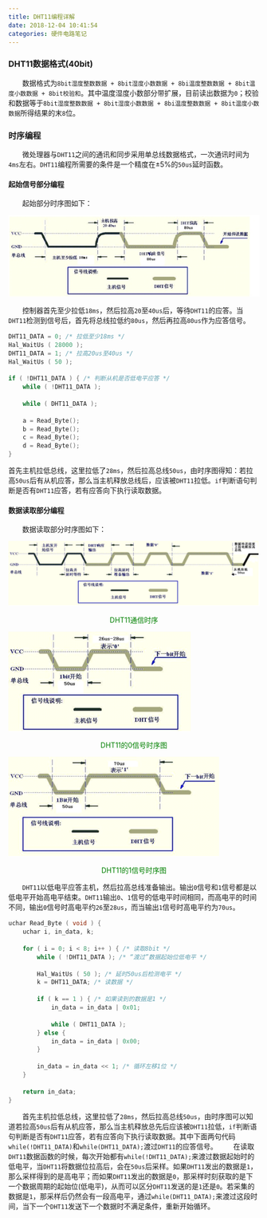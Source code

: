 ```yaml
---
title: DHT11编程详解
date: 2018-12-04 10:41:54
categories: 硬件电路笔记
---
```

### DHT11数据格式(40bit)

&emsp;&emsp;数据格式为`8bit湿度整数数据 + 8bit湿度小数数据 + 8bi温度整数数据 + 8bit温度小数数据 + 8bit校验和`。其中温度湿度小数部分带扩展，目前读出数据为`0`；校验和数据等于`8bit湿度整数数据 + 8bit湿度小数数据 + 8bi温度整数数据 + 8bit温度小数数据`所得结果的末`8`位。<!--more-->

### 时序编程

&emsp;&emsp;微处理器与`DHT11`之间的通讯和同步采用单总线数据格式，一次通讯时间为`4ms`左右。`DHT11`编程所需要的条件是一个精度在$\pm 5 \%$的`50us`延时函数。

#### 起始信号部分编程

&emsp;&emsp;起始部分时序图如下：

<img src="./DHT11编程详解/1.jpg">

&emsp;&emsp;控制器首先至少拉低`18ms`，然后拉高`20`至`40us`后，等待`DHT11`的应答。当`DHT11`检测到信号后，首先将总线拉低约`80us`，然后再拉高`80us`作为应答信号。

``` cpp
DHT11_DATA = 0; /* 拉低至少18ms */
Hal_WaitUs ( 28000 );
DHT11_DATA = 1; /* 拉高20us至40us */
Hal_WaitUs ( 50 );

if ( !DHT11_DATA ) { /* 判断从机是否低电平应答 */
    while ( !DHT11_DATA );

    while ( DHT11_DATA );

    a = Read_Byte();
    b = Read_Byte();
    c = Read_Byte();
    d = Read_Byte();
}
```

首先主机拉低总线，这里拉低了`28ms`，然后拉高总线`50us`，由时序图得知：若拉高`50us`后有从机应答，那么当主机释放总线后，应该被`DHT11`拉低。`if`判断语句判断是否有`DHT11`应答，若有应答向下执行读取数据。

#### 数据读取部分编程

&emsp;&emsp;数据读取部分时序图如下：

<img src="./DHT11编程详解/2.png">

<p align="center" style="color:green">DHT11通信时序</p>

<img src="./DHT11编程详解/3.png" height="200" width="366">

<p align="center" style="color:green">DHT11的0信号时序图</p>

<img src="./DHT11编程详解/4.png" height="200" width="423">

<p align="center" style="color:green">DHT11的1信号时序图</p>

&emsp;&emsp;`DHT11`以低电平应答主机，然后拉高总线准备输出。输出`0`信号和`1`信号都是以低电平开始高电平结束。`DHT11`输出`0`、`1`信号的低电平时间相同，而高电平的时间不同，输出`0`信号时高电平约`26`至`28us`，而当输出`1`信号时高电平约为`70us`。

``` cpp
uchar Read_Byte ( void ) {
    uchar i, in_data, k;

    for ( i = 0; i < 8; i++ ) { /* 读取8bit */
        while ( !DHT11_DATA ); /* “渡过”数据起始位低电平 */

        Hal_WaitUs ( 50 ); /* 延时50us后检测电平 */
        k = DHT11_DATA; /* 读数据 */

        if ( k == 1 ) { /* 如果读到的数据是1 */
            in_data = in_data | 0x01;

            while ( DHT11_DATA );
        } else {
            in_data = in_data | 0x00;
        }

        in_data = in_data << 1; /* 循环左移1位 */
    }

    return in_data;
}
```

&emsp;&emsp;首先主机拉低总线，这里拉低了`28ms`，然后拉高总线`50us`，由时序图可以知道若拉高`50us`后有从机应答，那么当主机释放总先后应该被`DHT11`拉低，`if`判断语句判断是否有`DHT11`应答，若有应答向下执行读取数据。其中下面两句代码`while(!DHT11_DATA)`和`while(DHT11_DATA);`渡过`DHT11`的应答信号。
&emsp;&emsp;在读取`DHT11`数据函数的时候，每次开始都有`while(!DHT11_DATA);`来渡过数据起始时的低电平，当`DHT11`将数据位拉高后，会在`50us`后采样。如果`DHT11`发出的数据是`1`，那么采样得到的是高电平；而如果`DHT11`发出的数据是`0`，那采样时刻获取的是下一个数据周期的起始位(低电平)，从而可以区分`DHT11`发送的是`1`还是`0`。若采集的数据是`1`，那采样后仍然会有一段高电平，通过`while(DHT11_DATA);`来渡过这段时间，当下一个`DHT11`发送下一个数据时不满足条件，重新开始循环。